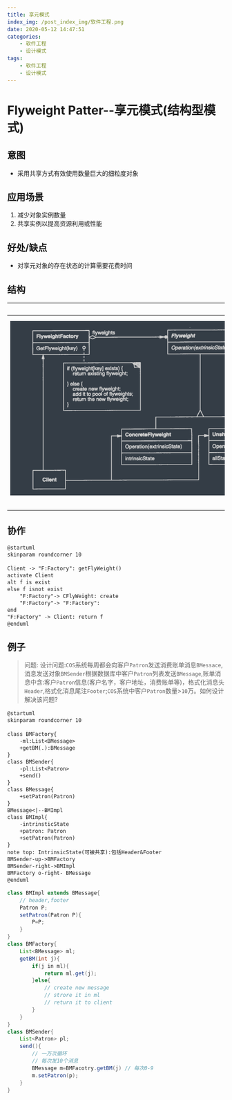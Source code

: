 ```yaml
---
title: 享元模式
index_img: /post_index_img/软件工程.png
date: 2020-05-12 14:47:51
categories:
    - 软件工程
    - 设计模式
tags:
    - 软件工程
    - 设计模式
---
```


# Flyweight Patter--享元模式(结构型模式)

## 意图

- 采用共享方式有效使用数量巨大的细粒度对象

## 应用场景

1. 减少对象实例数量
2. 共享实例以提高资源利用或性能

## 好处/缺点

- 对享元对象的存在状态的计算需要花费时间

## 结构

||参与者|
|-|-|
|![](%E4%BA%AB%E5%85%83%E6%A8%A1%E5%BC%8F/2020-05-12-15-14-40.png)&emsp;&emsp;&emsp;&emsp;&emsp;&emsp;&emsp;&emsp;&emsp;&emsp;&emsp;&emsp;&emsp;&emsp;&emsp;&emsp;&emsp;&emsp;&emsp;&emsp;&emsp;&emsp;&emsp;&emsp;&emsp;&emsp;&emsp;&emsp;&emsp;&emsp;&emsp;&emsp;&emsp;&emsp;&emsp;&emsp;&emsp;&emsp;&emsp;&emsp;&emsp;&emsp;&emsp;&emsp;&emsp;&emsp;&emsp;&emsp;|<br />`Flyweight(Glyph)`<br />&emsp;* 描述一个接口，通过这个接口flyweight可以接受并作用于外部状态。<br />`ConcreteFlyweight(Character)`<br />&emsp;* 实现Flyweight接口，并为内部状态（如果有的话）增加存储空间。ConcreteFlyweight对象必须是可共享的。它所存储的状态必须是内部的；即，它必须独立于ConcreteFlyweight对象的场景。<br />`UnsharedConcreteFlyweight(Row,Column)`<br />&emsp;* 并非所有的Flyweight子类都需要被共享。Flyweight接口使共享成为可能，但它并不强制共享。在Flyweight对象结构的某些层次，UnsharedConcreteFlyweight对象通常将ConcreteFlyweight对象作为子节点（Row和Column就是这样）。<br />`FlyweightFactory`<br />&emsp;* 创建并管理flyweight对象。<br />&emsp;* 确保合理地共享flyweight。当用户请求一个flyweight时，FlyweightFactory对象提供一个已创建的实例或者创建一个（如果不存在的话）   。| 

## 协作

```puml 
@startuml
skinparam roundcorner 10

Client -> "F:Factory": getFlyWeight()
activate Client
alt f is exist
else f isnot exist
    "F:Factory"-> CFlyWeight: create
    "F:Factory"-> "F:Factory":
end
"F:Factory" -> Client: return f
@enduml
```

## 例子

> 问题: 设计问题:`COS`系统每周都会向客户`Patron`发送消费账单消息`BMessace`,消息发送对象`BMSender`根据数据库中客户`Patron`列表发送`BMessage`,账单消息中含:客户`Patron`信息(客户名字，客户地址，消费账单等)，格式化消息头`Header`,格式化消息尾注`Footer`;`COS`系统中客户`Patron`数量>`10`万。如何设计解决该问题?

```puml
@startuml
skinparam roundcorner 10

class BMFactory{
    -ml:List<BMessage>
    +getBM(.):BMessage
}
class BMSender{
    -pl:List<Patron>
    +send()
}
class BMessage{
    +setPatron(Patron)
}
BMessage<|--BMImpl
class BMImpl{
    -intrinsticState
    +patron: Patron
    +setPatron(Patron)
}
note top: IntrinsicState(可被共享):包括Header&Footer
BMSender-up->BMFactory
BMSender-right->BMImpl
BMFactory o-right- BMessage
@enduml
```

```java 
class BMImpl extends BMessage{
    // header,footer
    Patron P;
    setPatron(Patron P){
        P=P;
    }
}
class BMFactory{
    List<BMessage> ml;
    getBM(int j){
        if(j in ml){
            return ml.get(j);
        }else{
            // create new message
            // strore it in ml
            // return it to client
        }
    }
}
class BMSender{
    List<Patron> pl;
    send(){
        // 一万次循环
        // 每次发10个消息
        BMessage m=BMFacotry.getBM(j) // 每次0-9
        m.setPatron(p);
    }
}
```
